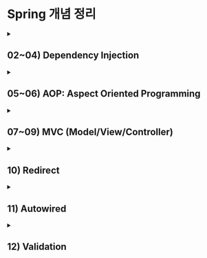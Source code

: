 # Spring 개념 정리

<details>
  <summary><h2> 02~04) Dependency Injection</h2></summary>
  <div markdown="1">
    <div>
      <dt><h2>Spring DI(Dependency Injection)</h2></dt>
      <dd>객체(Bean) 간의 의존 관계를 외부의 파일 (스프링 설정 파일) 에서 설정하는 것</dd><br>
      <ul>
        <li>스프링 설정 파일: Bean을 관리함 (자바의 객체를 Spring에서는 Bean으로 부름)</li>
        <li>기본 파일명: applicationContext.xml</li>
        <li>위치: src/main/resources 에서 Spring Bean Configuration File 생성</li>
        <li>스프링 컨테이너 &rArr; Inversion of Control(제어의 역전)</li>
        : 개발자가 직접 객체를 언제 생성하고 없앨지 결정하는 것이 아니라 컨테이너에게 일임함
        <li>작성 방법: 스프링 컨테이너를 통해 작성 (아래 주입의 종류 참고)</li>
      </ul>
    </div>
    <div>
      <dt><b>BeanFactory 인터페이스(기본 IoC 컨테이너)</b></dt>
      <dd>Bean을 생성하고 설정, 관리하는 역할을 수행</dd><br>
      <div>
        <ul><b>[방법1]</b>
          <ul>
            <li>스프링 설정 파일(appContext.xml)을 관리하는 resource(출처) 객체 만들기</li>
            &rArr; Resource resource = new ClassPathResource("appContext.xml");
            <li>Bean 공장을 이용해 resource를 참고하여 Bean 생성 후 getBean() 메소드로 가져오기</li>
            : obj 타입을 반환하므로 해당 타입으로 다운캐스팅을 해줘야 함 <br>
          </ul>
          <pre>BeanFactory factory = new XmlBeanFactory(resource);<br>타입 객체 = (타입)factory.getBean("참조변수");</pre>
        </ul>
        <ul><b>[방법2]</b>
          <pre>ApplicationContext context = new FileSystemXmlApplicationContext("appContext.xml");<br>타입 객체 = (타입)context.getBean("참조변수");</pre>
        </ul>
        <ul><b>[방법3]</b>
          <pre>AbstractApplicationContext context = new GenericXmlApplicationContext("aopExam.xml");<br>타입 객체 = (타입)context.getBean("참조변수");</pre>
        </ul>
      </div>
    </div>
    <hr/>
    <div>
      <ul><dt><h2>Injection(주입)의 종류</h2></dt>
      <li><h3>생성자를 통한 값 주입</h3>
        <ul>
          <li>
            <b>[방법1]</b>
            <pre>&lt;constructor-arg&gt;<br> &nbsp;&nbsp; &lt;value type="타입"&gt;값&lt;/value&gt;<br>&lt;/constructor-arg&gt;</pre>
          </li>
          <li><b>[방법2]</b>
          <pre>&lt;constructor-arg value="값" type="타입"&gt;</pre>
        </ul>
      </li>
      <li><h3>setter를 통한 주입</h3>
        <ul>
          <li><b>값 주입</b>
            <ul>
              <li><b>[방법1]</b></li>
              <pre>&lt;property name="변수명"&gt;<br> &nbsp;&nbsp; &lt;value type="타입"&gt;값&lt;/value&gt;<br>&lt;/property&gt;</pre>
              <li><b>[방법2]</b></li>
              <pre>&lt;property name="변수명" value="값3"/&gt;</pre>
            </ul>
          </li>
          <li><b>객체 주입</b>
            <pre>&lt;property name="객체명"&gt;<br> &nbsp;&nbsp; &lt;ref bean ="객체"&gt;값&lt;/value&gt;<br>&lt;/property&gt;</pre>
          </li>
        </ul>
      </li>
      <li>
        <dt><h3>네임스페이스를 통한 주입</h4></d3>
        <dd>: Namespaces 탭에서 사용할 네임스페이스 선택</dd><br>
        <ul>
          <li><b>네임스페이스 p(property)</b>: setter로 주입</li>
          <pre>&lt;bean id="객체명" class="클래스명" p:setter 메서드명="값"/&gt;</pre>
          <li><b>네임스페이스 c(constructor)</b>: 생성자로 객체, 값 주입</li>
          <pre>&lt;bean id="객체명" class="클래스명" c:매개변수명-ref="객체명" c:변수명="값"&gt;</pre>
        </ul>
      </li>
      </ul>
    </div>
  </div>
</details>

<details>
  <summary><h2> 05~06) AOP: Aspect Oriented Programming</h2></summary>
  <div markdown="1">
    <div>
      <dt><h2>관점 지향 프로그래밍 (AOP) </h2></dt>
      <dd>객체 지향 언어에 의해 추구된 모듈화에 따라 증가한 중복 코드 등을 뽑아 내어 공통으로 처리하는 방식</dd>
      <ul>
        <li>
          <b>개념</b>
          <ul>
            <li>기능별 코드 분리: 기능의 통합은 AOP 프레임워크가 담당</li>
            <li>관점의 분리(Seperation of Concerns)</li>
            <li>핵심 기능(core concern)과 전체에 적용되는 공통 기능(cross-cutting concern)을 기준으로 프로그래밍해 공통 모듈을 여러 코드에 쉽게 적용할 수 있도록 함</li>
          </ul>
        </li>
        <li>
          <b>관련 용어</b>
          <ul>
            <li>aspect: 핵심(공통) 관심 사항</li>
            <li>advice: 핵심 사항을 언제 적용할것인지 정함</li>
            <li>pointcut: 핵심 사항을 표현한 클래스(Target Object)내의 특정 메소드를 표현</li>
          </ul>
        </li>
        <li>
          <b>AOP xml 설정</b>
          <ul>
            <li>before/after: 주요 기능 전에 실행할지 후에 실행할지 결정</li>
            <li>order: 메서드 실행순서 지정, 0~10사이의 수
              <ul><li>before: 숫자가 작은 것부터 실행</li><li>after: 숫자가 큰 것부터 실행</li></ul>
            </li>
          </ul>
          <pre>&lt;aop:config&gt; &nbsp;&nbsp; &lt;!-- aop 설정 --&gt;<br> &nbsp &lt;aop:aspect ref="객체명" order="1"&gt; &nbsp;&nbsp; &lt;!--핵심사항 지정(ref: 공통 기능을 구현하고 있는 객체 명시)--&gt; <br> &nbsp;&nbsp;&nbsp;&nbsp; &lt;aop:after method="메서드명" pointcut=""&gt; &nbsp;&nbsp; &lt;!-- pointcut(호출할 메서드)을 설정 --&gt;<br> &nbsp; &lt;aop:aspect&gt; <br>&lt;aop:config&gt;</pre>
        </li>
        <li>
          <b>AspectJ Pointcut Expression 예시</b>
          <ul>
            <li>execution(public void set*(..)): 리턴 타입 void, 메소드명이 set으로 시작, 매개변수가 0개 이상인 메소드 호출</li>
            <li>execution(* mypkg.core.*.*()): 리턴 타입 무관, mypkg.core 패키지의 매개변수가 없는 모든 메소드 호출</li>
            <li>execution(*.mypkg.core..*.*(..)): 리턴 타입 무관, mypkg.core 패키지 또는 그 하위 패키지에 있는 매개변수가 0개 이상인 메소드 호출</li>
            <li>execution(Integer mypkg.WriteArticleService.write(..)): 리턴 타입이 Integer인 WriteArticleService 인터페이스의 write() 메소드 호출</li>
            <li>execution(* get*(*, *)): 리턴 타입 무관, 이름이 get으로 시작하고 2개의 파라미터를 갖는 메소드 호출</li>
          </ul>
        </li>
        <li>
          <b>AOP에 필요한 dependency (pom.xml)</b>
          <pre>&lt;dependency&gt; <br> &nbsp;&nbsp; &lt;groupId>org.aspectj&lt;/groupId&gt; <br> &nbsp;&nbsp; &lt;artifactId>aspectjrt&lt;/artifactId&gt; <br> &nbsp;&nbsp; &lt;version>${aspectj.version}&lt;/version&gt; &nbsp; &lt;!-- properties에 버전 작성 --&gt; <br> &nbsp;&nbsp; &lt;scope>runtime&lt;/scope&gt; <br> &lt;/dependency&gt; <br> &lt;dependency&gt; <br> &nbsp;&nbsp; &lt;groupId&gt;org.aspectj&lt;/groupId&gt; <br> &nbsp;&nbsp; &lt;artifactId&gt;aspectjtools&lt;/artifactId&gt; <br> &nbsp;&nbsp; &lt;version&gt;${aspectj.version}&lt;/version&gt; <br> &nbsp;&nbsp; &lt;scope>runtime&lt;/scope&gt; <br> &lt;/dependency&gt; </pre>
        </li>
      </ul>
    </div>
  </div>
</details>

<details>
  <summary><h2> 07~09) MVC (Model/View/Controller)</h2></summary>
  <div markdown="1">
    <div>
      <dt><h2>Spring 프로젝트 실행 흐름</h2></dt>
      <dd>
        ① pom.xml(dependecy를 읽고 메이븐 중앙저장소에서 자동으로 jar 파일 추가 <br>
        ② C:\Users\사용자명\.m2 폴더에 자동 저장)  <br>
        ③ web.xml &rarr; root-context.xml &rarr; servlet-context.xml
      </dd>
      <ul>
        <li>
          <dt><h3>web.xml<h3></dt>
          <dd>한글 설정 &rarr; 프로젝트 전반에 걸쳐 사용할 설정이 있으면 root-context.xml로 이동 명령 &rarr; &lt;servlet-mapping&gt;으로 "/" 요청 &rarr; DispatcherServlet: 최초 요청("/")을 받는 서블릿 &rarr; servlet-context.xml로 이동 명령</dd><br>
          <b>web.xml 한글 설정</b>: 캐릭터 인코딩 처리를 위한 필터 설정
          <pre>&lt;filter&gt; <br> &nbsp;&nbsp; &lt;filter-name&gt;encodingFilter&lt;/filter-name&gt; <br> &nbsp;&nbsp; &lt;filter-class&gt;org.springframework.web.filter.CharacterEncodingFilter&lt;/filter-class&gt; <br> &nbsp;&nbsp; &lt;init-param&gt; <br> &nbsp;&nbsp;&nbsp;&nbsp; &lt;param-name&gt;encoding&lt;/param-name&gt; <br> &nbsp;&nbsp;&nbsp;&nbsp; &lt;param-value&gt;UTF-8&lt;/param-value&gt; <br> &nbsp;&nbsp; &lt;/init-param&gt; <br> &nbsp;&nbsp; &lt;init-param&gt; <br> &nbsp;&nbsp;&nbsp;&nbsp; &lt;param-name&gt;forceEncoding&lt;/param-name&gt; <br> &nbsp;&nbsp;&nbsp;&nbsp; &lt;param-value&gt;true&lt;/param-value&gt; <br> &nbsp;&nbsp; &lt;/init-param&gt; <br>&lt;/filter&gt; <br>&lt;filter-mapping&gt; <br> &nbsp;&nbsp; &lt;filter-name&gt;encodingFilter&lt;/filter-name&gt; <br> &nbsp;&nbsp; &lt;url-pattern&gt;/*&lt;/url-pattern&gt; <br>&lt;/filter-mapping&gt;</pre>
        </li>
        <li>
          <h3>HomeController.java</h3>
          <ul>
            <li><b>@Controller</b>: 컨트롤러 어노테이션이 없으면 요청("/")이 들어와도 자동으로 실행되지 않음</li>
            <li><b>@RequestMapping</b>: 요청 방식 설정, view에 넘길 데이터 설정</li>
            <li>"/" 요청이 get방식으로 들어오면 home 메서드가 자동으로 실행됨 </li>
            <li><b>home 메서드</b>: 포맷 설정한 Date를 model에 담고 home(view)으로 전달, home 넘김 <br>
                &rArr; /WEB-INF/views/jsp 파일(view)은 직접 실행 불가능, controller를 통해서만 실행됨
            </li>
          </ul>
        </li>
        <li>
          <h3>servlet-context.xml</h3>
          <ul>
            <li><bean> 태그로 객체 생성, <property>로 prefix, suffix 변수에 setter로 값 주입</li>
            <li><b>prefix</b>: "/WEB-INF/views/"</li>
            <li><b>suffix</b>: ".jsp"</li>
            <li>기본 패키지(com.spring.ex) 스캔 &rarr; Controller 클래스 확인 &rarr; home 리턴됨</li>
            <li>prefix와 suffix 사이에 home 들어옴 &rarr; /WEB-INF/views/home.jsp &rarr; home.jsp 실행됨</li>
          </ul>
        </li>
      </ul>
    </div>
    </div>
    <hr/>
      <div>
        <dt><h2>RequestMapping</h2></dt>
        <dd>src/main/java > com.spring.ex > HomeController.java 또는 사용자가 작성한 컨트롤러</dd>
        <ul>
          <li><h3>@RequestMapping(value = "요청명", method = RequestMethod.GET)</h3>
            <ul>
              <li>get 방식으로 요청명이 들어오면 메서드 실행</li>
              <li>요청명: /폴더명/파일명 (폴더명 앞 "/" 생략 가능) <br>
                  &rArr; 다른 컨트롤러에 작성하더라도 같은 프로젝트 안에서 요청명은 중복되면 안됨 (단, method가 다르면 가능) <br>
                  &rArr; 한 Controller 클래스 안에서 폴더명이 동일할경우 @Controller 어노테이션 밑에 @RequestMapping("중복폴더명")으로 작성 가능 <br>
              </li>
              <li>method 작성하지 않으면 get,post 방식 무관</li>
            </ul>
          </li>
          <li><h3>view로 이동하는 메서드 작성</h3>
            <ul>
              <li><b>[방법1: 데이터 없이 바로 뷰로 이동]</b></li>
              <pre>@RequestMapping(value = "요청명")	 //value = 없이 요청명만 작성 가능<br>public String 메서드명() {<br> &nbsp;&nbsp; return "폴더명.파일명";	// /WEB-INF/views/폴더명.파일명.jsp <br>}</pre>
              <li><b>[방법2: 데이터(model 또는 request로 속성 설정)를 가지고 뷰로 이동]</b></li>
              <pre>@RequestMapping("요청명") <br>public String 메서드명(Model model, HttpServletRequest request) { <br> &nbsp;&nbsp; model.addAttribute("변수1","값1");  &nbsp;&nbsp;//변수에 값을 넣어 model에 담아 뷰로 넘김 (즉, 속성설정과 동일한 기능) <br> &nbsp;&nbsp; request.setAttribute("변수2","값2");	&nbsp;&nbsp;//jsp에서 받을때:request.getAttribute("변수"), ${requestScope.변수} <br><br> &nbsp;&nbsp; return "member.insertForm"; <br>}</pre>
              <li><b>[방법3: ModelAndView로 데이터를 가지고 뷰로 이동]</b></li>
              <pre>@RequestMapping("요청명") <br>public ModelAndView 메서드명() { <br> &nbsp;&nbsp; ModelAndView mav = new ModelAndView(); <br> &nbsp;&nbsp; /* 모델 */ <br> &nbsp;&nbsp; mav.addObject("변수1", "값1"); <br> &nbsp;&nbsp; mav.addObject("변수2", "값2"); <br> &nbsp;&nbsp; /* 뷰 */	<br> &nbsp;&nbsp; mav.setViewName("폴더명/파일명"); <br><br> &nbsp;&nbsp; return mav; <br>}</pre>
              <li><b>[방법4: ModelAndView로 데이터 없이 바로 뷰로 이동]</b></li>
              <pre>@RequestMapping("요청명") <br>public ModelAndView 메서드명() { <br> &nbsp;&nbsp; ModelAndView mav = new ModelAndView("폴더명/파일명"); <br><br> &nbsp;&nbsp; return mav; <br>}</pre>
            </ul>
          </li>
          <li>
            <dt><h3>Parameter로 넘어온(Get 방식 요청) 데이터 받기</h3></dt>
            <dd>뷰에서 요청명 뒤에 get방식으로 변수에 값을 전달 &rArr; ex) http://localhost:8080/ex/person/input?name=kim&age=20</dd><br>
            <ul>
              <li><b>방법1: 메서드 매개변수 &rarr; HttpServletRequest request</b></li>
                &rArr; 메서드에서 request.getParameter()로 받기 / 뷰에서도 request.getParameter(), ${param}으로 받을 수 있음
              <li><b>방법2: 매서드 매개변수 &rarr; @RequestParam("파라미터명") String 변수명, ... </b></li>
                &rArr; 뷰에서 바로 request.getParameter(), ${param}으로 받을 수 있음
                &rArr; Bean으로 묶어서 넘기기
                  · bean을 속성설정(model,Attribute)해서 넘기기 &rarr; 뷰에서 request.getAttribute(). ${requestScope}으로 받을 수 있음
                  · 커맨드객체를 매개변수로 설정하기 &rarr; 객체생성, setter, 모델설정까지 자동으로 됨
              <li>form에서 get방식으로 변수에 값을 전달(parameter)</li>
              : form action에 "요청명" 작성 <br>
                &rarr; 이때, 중복되는 요청명이 있으면 반드시 생략 또는 "<%=request.getContextPath()%>/중복요청명/요청명"과 같이 작성
            </ul>
          </li>
        </ul>
      </div>
</details>

<details>
  <summary><h2>10) Redirect</h2></summary>
  <div markdown="1">
    <div>
      <dt><h2>redirect</h2></dt>
      <dd>뷰에서 <b>"redirect:/"</b> 접두어에 뷰 이름 붙이면 컨트롤러의 요청이 실행됨 </dd>
    </div>
    <div>
      <dt><h2>데이터 전달</h2></dt>
      <dd>jsp 파일이 아닌 redirect로 넘어가면 새로운 request 객체가 생성되어 form에서 입력한 값이 유지되지 않음(request.param, request.attr=null) <br>
          &rArr; <b>map</b>으로 묶어서 넘겨야함
      </dd>
      <ul>
        <li>form에서 action 요청 시 &rarr; 매개변수(HttpServletRequest request, RedirectAttributes redirectAttr)</li>
        <ul>
          <li>map 객체 생성: Map&lt;String,Object&gt; map = new HashMap&lt;String, Object&gt;();</li>
          <li>map에 (키,값) 담기: map.put("mname", name);</li>
          <li>map 객체 속성 설정: redirectAttr.addFlashAttribute("redirectMap",map);</li>
        </ul>
        <li>redirect로 넘어간 요청: map 출력해도 null</li>
        <li>jsp 파일: ${requestScope.redirectMap.키}으로 출력하면 결과값 나옴</li>
      </ul>
    </div>
  </div>
</details>

<details>
  <summary><h2>11) Autowired</h2></summary>
  <div markdown="1">
    <div>
      <dt><h2>@Autowired</h2></dt>
      <dd>필요한 의존 객체의 타입에 해당하는 빈을 자동으로 주입</dd>
    </div>
    <div>
      <ul>
        <li>appContext.xml 생성</li>
        &rArr; &lt;context:component-scan base-package="패키지명"/&gt;
        <li>생성할 객체가 있는 패키지를 스캔</li>
        : ApplicationContext context = new ClassPathXmlApplicationContext("appContext.xml");
        <li>어노테이션에 따라 객체 생성, 주입</li>
          <ul>
            <li>@Component("참조변수명"): 객체 생성 (클래스명 참조변수명 = new 클래스명())</li>
            &rarr; 클래스 위에 작성, 참조변수명은 클래스명과 동일해도 무관
            <li>@Autowired: 자식을 자동으로 주입 (setter)</li>
            <li>@Qualifier("참조변수명"): 자식이 2개 이상일 경우 주입하고 싶은 자식의 참조변수 작성</li>
            &rarr; 변수 위에 작성
          </ul>
        <li>@Component("참조변수명")으로 생성한 객체 가져오기</li>
        : 부모타입 참조변수 = (부모타입)context.getBean("참조변수명");	-> 참조변수명은 @Component와 동일
      </ul>
    </div>
  </div>
</details>

<details>
  <summary><h2>12) Validation</h2></summary>
  <div markdown="1">
    <dt><h2>유효성 검사</h2><dt>
    <ul>
      <li>pom.xml에 유효성 검사에 필요한 dependecy 작성</li>
      <li>form 작성</li>
      &rArr; form:form의 기본 method=<b>"POST"</b> <-> form의 기본 method=<b>"GET"</b>
      <pre>&lt;form:form commandName="커맨드객체로 설정된 모델명(객체 앞글자만 소문자)"&gt;<br> &nbsp;&nbsp; &lt;form:errors cssClass="err(스타일 클래스명)" path="Bean의 변수명"/&gt;	&rArr; 에러메세지<br>&lt;/form:form&gt;</pre>
      <li>Bean: 변수 위에 유효성 검사 어노테이션 작성</li>
      <ul>
        <li>유효성 검사</li>
        <ul>
          <li>text: @NotBlank(message="") &rarr; 공백처리 가능</li>
          <li>select: @NotBlank(message=""), @NotEmpty(message="") &rarr; 선택 안했을때 value="" </li>
          <li>checkbox, radio: @NotBlank(message=""), @NotEmpty(message=""), @NotNull(message="")</li>
        </ul>
        <li>글자 수 검사</li>
        <ul>
          <li>@Size(min = 3, max = 5, message = "")</li>
          <li>@Length(min = 3, max = 5, message = "")</li>
        </ul>
        <li>패턴(정규표현식) 검사</li>
        <ul>
          <li>Pattern(regexp = "^[0-9]+$", message = "숫자만 입력하세요")</li>
          <li>유효성 검사 -> 어노테이션 안에서는 /로 열고 닫지 않음 (*: 0번 이상, +: 1번 이상, ^: 시작, $: 끝)</li>
        </ul>
        <li>숫자 범위 검사</li>
        : @Range(min=10, max=100, message="10살 이상, 100살 이하로 작성해야 합니다.")
      </ul>
      <li>뷰(form)</li>
      <li>컨트롤 &rArr; 커맨드 객체 유효성 검사 </li>
      <ul>
        <li>매개변수: @Valid 커맨드 객체(Bean), 유효성검사 결과를 받는 BindingResult result (순서 중요!)</li>
        <li>result.hasErrors(): true면 유효성 검사 에러, false면 setter로 커맨드 객체에 값이 들어옴</li>
      </ul>
    </ul>
  </div>
</details>
